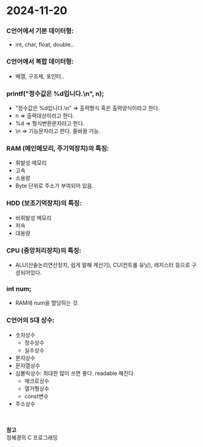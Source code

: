 # 2024-11-20
### C언어에서 기본 데이터형:
* int, char, float, double..

### C언어에서 복합 데이터형:
* 배열, 구조체, 포인터..

### printf("정수값은 %d입니다.\n", n);
* "정수값은 %d입니다.\n"   => 출력형식 혹은 출력양식이라고 한다.
* n                    => 출력대상이라고 한다.
* %d                   => 형식변환문자라고 한다.
* \n                   => 기능문자라고 한다. 줄바꿈 기능.

### RAM (메인메모리, 주기억장치)의 특징:
* 휘발성 메모리
* 고속
* 소용량
* Byte 단위로 주소가 부여되어 있음.

### HDD (보조기억장치)의 특징:
* 비휘발성 메모리
* 저속
* 대용량

### CPU (중앙처리장치)의 특징:
* ALU(산술논리연산장치, 쉽게 말해 계산기), CU(컨트롤 유닛), 레지스터 등으로 구성되어있다.

### int num;
* RAM에 num을 할당하는 것.

### C언어의 5대 상수:
* 숫자상수
  * 정수상수
  * 실수상수
* 문자상수
* 문자열상수
* 심볼릭상수: 최대한 많이 쓰면 좋다. readable 해진다.
  * 매크로상수
  * 열거형상수
  * const변수
* 주소상수


<br><br>
**참고**<br>
정혜경의 C 프로그래밍
